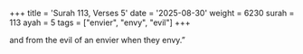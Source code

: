 +++
title = 'Surah 113, Verses 5'
date = '2025-08-30'
weight = 6230
surah = 113
ayah = 5
tags = ["envier", "envy", "evil"]
+++

and from the evil of an envier when they envy.”